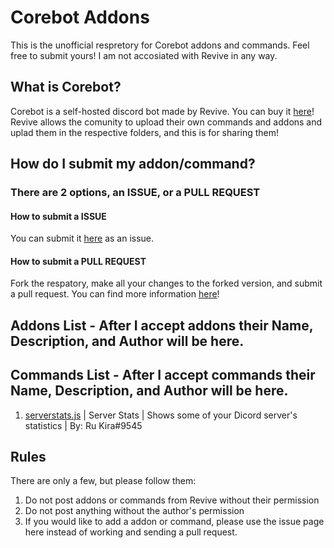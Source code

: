 # Corebot Addons
This is the unofficial respretory for Corebot addons and commands.  Feel free to submit yours!  I am not accosiated with Revive in any way.

## What is Corebot?
Corebot is a self-hosted discord bot made by Revive.  You can buy it [here](https://www.mc-market.org/resources/8501/)!  Revive allows the comunity to upload their own commands and addons and uplad them in the respective folders, and this is for sharing them!

## How do I submit my addon/command?
### There are 2 options, an ISSUE, or a PULL REQUEST
#### How to submit a ISSUE
You can submit it [here](https://github.com/evanspy1/corebotaddons/issues/new?assignees=&labels=&template=submission.md&title=Submission) as an issue.
#### How to submit a PULL REQUEST
Fork the respatory, make all your changes to the forked version, and submit a pull request.  You can find more information [here](https://help.github.com/en/articles/about-pull-requests)!

## Addons List - After I accept addons their Name, Description, and Author will be here.

## Commands List - After I accept commands their Name, Description, and Author will be here.
1. [serverstats.js](https://github.com/evanspy1/corebotaddons/blob/master/commands/serverstats.js) | Server Stats | Shows some of your Dicord server's statistics | By: Ru Kira#9545  

## Rules
There are only a few, but please follow them:
1. Do not post addons or commands from Revive without their permission
2. Do not post anything without the author's permission
3. If you would like to add a addon or command, please use the issue page here instead of working and sending a pull request.
